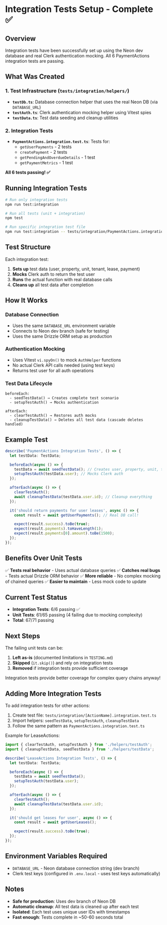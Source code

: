 # Integration Tests Setup - Complete ✅

## Overview

Integration tests have been successfully set up using the Neon dev database and real Clerk authentication mocking. All 6 PaymentActions integration tests are passing.

## What Was Created

### 1. Test Infrastructure (`tests/integration/helpers/`)

- **`testDb.ts`**: Database connection helper that uses the real Neon DB (via `DATABASE_URL`)
- **`testAuth.ts`**: Clerk authentication mocking helper using Vitest spies
- **`testData.ts`**: Test data seeding and cleanup utilities

### 2. Integration Tests

- **`PaymentActions.integration.test.ts`**: Tests for:
  - `getUserPayments` - 2 tests
  - `createPayment` - 2 tests
  - `getPendingAndOverdueDetails` - 1 test
  - `getPaymentMetrics` - 1 test

**All 6 tests passing! ✅**

## Running Integration Tests

```bash
# Run only integration tests
npm run test:integration

# Run all tests (unit + integration)
npm test

# Run specific integration test file
npm run test:integration -- tests/integration/PaymentActions.integration.test.ts
```

## Test Structure

Each integration test:

1. **Sets up** test data (user, property, unit, tenant, lease, payment)
2. **Mocks** Clerk auth to return the test user
3. **Runs** the actual function with real database calls
4. **Cleans up** all test data after completion

## How It Works

### Database Connection

- Uses the same `DATABASE_URL` environment variable
- Connects to Neon dev branch (safe for testing)
- Uses the same Drizzle ORM setup as production

### Authentication Mocking

- Uses Vitest `vi.spyOn()` to mock `AuthHelper` functions
- No actual Clerk API calls needed (using test keys)
- Returns test user for all auth operations

### Test Data Lifecycle

```
beforeEach:
  - seedTestData() → Creates complete test scenario
  - setupTestAuth() → Mocks authentication

afterEach:
  - clearTestAuth() → Restores auth mocks
  - cleanupTestData() → Deletes all test data (cascade deletes handled)
```

## Example Test

```typescript
describe('PaymentActions Integration Tests', () => {
  let testData: TestData;

  beforeEach(async () => {
    testData = await seedTestData(); // Creates user, property, unit, tenant, lease, payment
    setupTestAuth(testData.user); // Mocks Clerk auth
  });

  afterEach(async () => {
    clearTestAuth();
    await cleanupTestData(testData.user.id); // Cleanup everything
  });

  it('should return payments for user leases', async () => {
    const result = await getUserPayments(); // Real DB call!

    expect(result.success).toBe(true);
    expect(result.payments).toHaveLength(1);
    expect(result.payments[0].amount).toBe(1500);
  });
});
```

## Benefits Over Unit Tests

✅ **Tests real behavior** - Uses actual database queries
✅ **Catches real bugs** - Tests actual Drizzle ORM behavior
✅ **More reliable** - No complex mocking of chained queries
✅ **Easier to maintain** - Less mock code to update

## Current Test Status

- **Integration Tests**: 6/6 passing ✅
- **Unit Tests**: 61/65 passing (4 failing due to mocking complexity)
- **Total**: 67/71 passing

## Next Steps

The failing unit tests can be:

1. **Left as-is** (documented limitations in `TESTING.md`)
2. **Skipped** (`it.skip()`) and rely on integration tests
3. **Removed** if integration tests provide sufficient coverage

Integration tests provide better coverage for complex query chains anyway!

## Adding More Integration Tests

To add integration tests for other actions:

1. Create test file: `tests/integration/[ActionName].integration.test.ts`
2. Import helpers: `seedTestData`, `setupTestAuth`, `cleanupTestData`
3. Follow the same pattern as `PaymentActions.integration.test.ts`

Example for LeaseActions:

```typescript
import { clearTestAuth, setupTestAuth } from './helpers/testAuth';
import { cleanupTestData, seedTestData } from './helpers/testData';

describe('LeaseActions Integration Tests', () => {
  let testData: TestData;

  beforeEach(async () => {
    testData = await seedTestData();
    setupTestAuth(testData.user);
  });

  afterEach(async () => {
    clearTestAuth();
    await cleanupTestData(testData.user.id);
  });

  it('should get leases for user', async () => {
    const result = await getUserLeases();

    expect(result.success).toBe(true);
  });
});
```

## Environment Variables Required

- `DATABASE_URL` - Neon database connection string (dev branch)
- Clerk test keys (configured in `.env.local` - uses test keys automatically)

## Notes

- **Safe for production**: Uses dev branch of Neon DB
- **Automatic cleanup**: All test data is cleaned up after each test
- **Isolated**: Each test uses unique user IDs with timestamps
- **Fast enough**: Tests complete in ~50-60 seconds total

